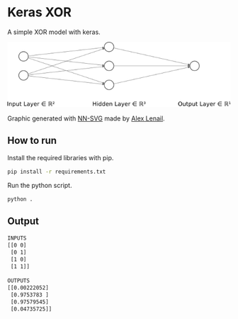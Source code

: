 # Keras XOR
A simple XOR model with keras.

![model](model.png)

Graphic generated with [NN-SVG](http://alexlenail.me/NN-SVG/index.html) made by [Alex Lenail](http://alexlenail.me/).

## How to run
Install the required libraries with pip.
```sh
pip install -r requirements.txt
```

Run the python script.
```sh
python .
```

## Output
```
INPUTS
[[0 0]
 [0 1]
 [1 0]
 [1 1]]

OUTPUTS
[[0.00222052]
 [0.9753783 ]
 [0.97579545]
 [0.04735725]]
```
